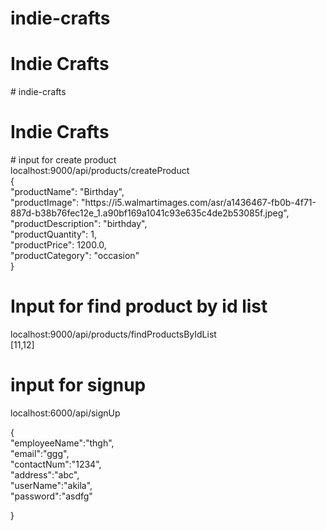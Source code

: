 # indie-crafts
<h1>Indie Crafts</h2>
# indie-crafts
<h1>Indie Crafts</h2>
# input for create product<br>
localhost:9000/api/products/createProduct<br>
{<br>
    "productName": "Birthday",<br>
    "productImage": "https://i5.walmartimages.com/asr/a1436467-fb0b-4f71-887d-b38b76fec12e_1.a90bf169a1041c93e635c4de2b53085f.jpeg",<br>
    "productDescription": "birthday",<br>
    "productQuantity": 1,<br>
    "productPrice": 1200.0,<br>
    "productCategory": "occasion"<br>
}

# Input for find product by id list<br>
localhost:9000/api/products/findProductsByIdList
<br>
[11,12]<br>

# input for signup<br>
localhost:6000/api/signUp<br>

{<br>
    "employeeName":"thgh",<br>
    "email":"ggg",<br>
    "contactNum":"1234",<br>
    "address":"abc",<br>
    "userName":"akila",<br>
    "password":"asdfg"<br>
    
}
